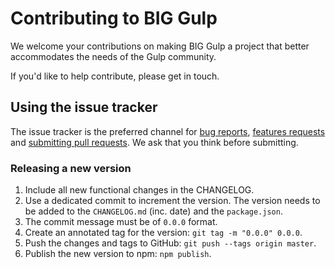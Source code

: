 # Contributing to BIG Gulp

We welcome your contributions on making BIG Gulp a project that better 
accommodates the needs of the Gulp community.

If you'd like to help contribute, please get in touch.


## Using the issue tracker

The issue tracker is the preferred channel for [bug reports](#bugs),
[features requests](#features) and [submitting pull
requests](#pull-requests). We ask that you think before submitting.


### Releasing a new version

1. Include all new functional changes in the CHANGELOG.
2. Use a dedicated commit to increment the version. The version needs to be
   added to the `CHANGELOG.md` (inc. date) and the `package.json`.
3. The commit message must be of `0.0.0` format.
4. Create an annotated tag for the version: `git tag -m "0.0.0" 0.0.0`.
5. Push the changes and tags to GitHub: `git push --tags origin master`.
6. Publish the new version to npm: `npm publish`.
